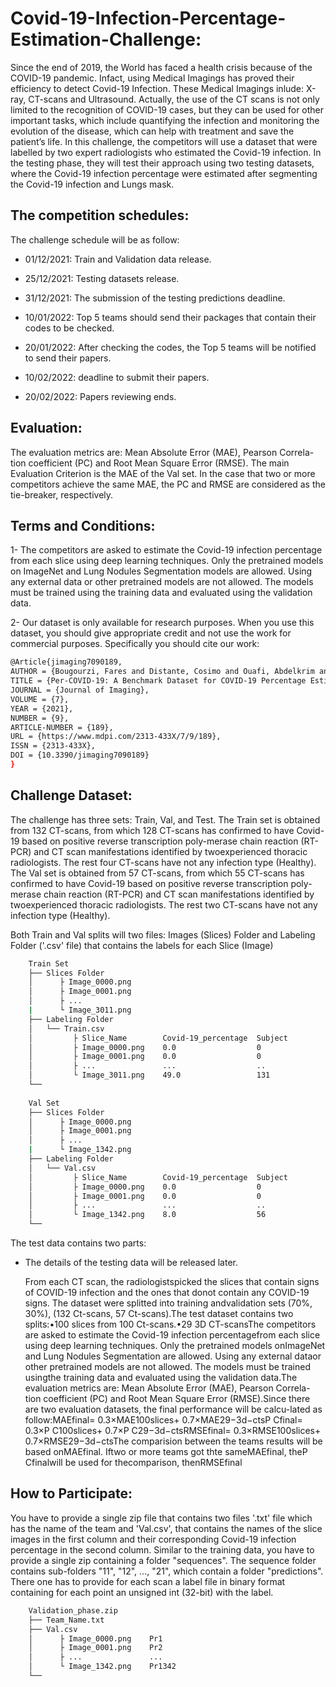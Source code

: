 # Covid-19-Infection-Percentage-Estimation-Challenge:

Since the end of 2019, the World has faced a health crisis because of the COVID-19 pandemic. Infact, using Medical Imagings has proved their efficiency to detect Covid-19 Infection. These Medical Imagings inlude: X-ray, CT-scans and Ultrasound. Actually, the use of the CT scans is not only limited to the recognition of COVID-19 cases, but they can be used for other important tasks, which include quantifying the infection and monitoring the evolution of the disease, which can help with treatment and save the patient’s life. 
In this challenge, the competitors will use a dataset that were labelled by two expert radiologists who estimated the Covid-19  infection. In  the  testing  phase,  they  will  test  their  approach using two testing datasets, where the Covid-19 infection percentage were estimated after segmenting the Covid-19 infection and Lungs mask.

## The competition schedules:
The challenge schedule will be as follow:

* 01/12/2021:  Train and Validation data release. 

* 25/12/2021:  Testing datasets release.

* 31/12/2021:  The submission of the testing predictions deadline.
 
* 10/01/2022:  Top 5 teams should send their packages that contain their codes to be checked.
 
* 20/01/2022:  After checking the codes, the Top 5 teams will be notified to send their papers.
 
* 10/02/2022:  deadline to submit their papers.
 
* 20/02/2022:  Papers reviewing ends.

## Evaluation:

The evaluation metrics are:  Mean Absolute Error (MAE), Pearson Correla-tion coefficient (PC) and Root Mean Square Error (RMSE). The main Evaluation Criterion is the MAE of the Val set. In the case that two or more competitors achieve the same MAE, the PC and RMSE are considered as the tie-breaker, respectively. 

## Terms and Conditions:

1- The  competitors  are  asked  to  estimate  the  Covid-19  infection  percentage from each slice using deep learning techniques.  Only the pretrained models on ImageNet and Lung Nodules Segmentation models are allowed. Using any external data or other pretrained models are not allowed.  The models must be trained using the training data and evaluated using the validation data.

2- Our dataset is only available for research purposes. When you use this dataset, you should give appropriate credit and not use the work for commercial purposes.
Specifically you should cite our work:
```bash
@Article{jimaging7090189,
AUTHOR = {Bougourzi, Fares and Distante, Cosimo and Ouafi, Abdelkrim and Dornaika, Fadi and Hadid, Abdenour and Taleb-Ahmed, Abdelmalik},
TITLE = {Per-COVID-19: A Benchmark Dataset for COVID-19 Percentage Estimation from CT-Scans},
JOURNAL = {Journal of Imaging},
VOLUME = {7},
YEAR = {2021},
NUMBER = {9},
ARTICLE-NUMBER = {189},
URL = {https://www.mdpi.com/2313-433X/7/9/189},
ISSN = {2313-433X},
DOI = {10.3390/jimaging7090189}
}
```

## Challenge Dataset:

The challenge has three sets: Train, Val, and Test. The Train set is obtained from 132 CT-scans, from which 128 CT-scans has confirmed to have Covid-19 based on positive reverse transcription poly-merase chain reaction (RT-PCR) and CT scan manifestations identified by twoexperienced thoracic radiologists. The rest four CT-scans have not any infection type (Healthy). The Val set is obtained from 57 CT-scans, from which 55 CT-scans has confirmed to have Covid-19 based on positive reverse transcription poly-merase chain reaction (RT-PCR) and CT scan manifestations identified by twoexperienced thoracic radiologists. The rest  two CT-scans have not any infection type (Healthy). 

Both Train and Val splits will two files: Images (Slices) Folder and Labeling Folder ('.csv' file) that contains the labels for each Slice (Image)
```bash
    Train Set
    ├── Slices Folder 
    │      ├ Image_0000.png
    │      ├ Image_0001.png
    │      ├ ...
    |      └ Image_3011.png
    ├── Labeling Folder
    │   └── Train.csv
    │         ├ Slice_Name        Covid-19_percentage  Subject    
    │         ├ Image_0000.png    0.0                  0
    │         ├ Image_0001.png    0.0                  0
    │         ├ ...               ...                  ..
    │         └ Image_3011.png    49.0	               131
    └── 
    
    Val Set
    ├── Slices Folder 
    │      ├ Image_0000.png
    │      ├ Image_0001.png
    │      ├ ...
    |      └ Image_1342.png
    ├── Labeling Folder
    │   └── Val.csv
    │         ├ Slice_Name        Covid-19_percentage  Subject    
    │         ├ Image_0000.png    0.0                  0
    │         ├ Image_0001.png    0.0                  0
    │         ├ ...               ...                  ..
    │         └ Image_1342.png    8.0	               56
    └──     

```


The test data contains two parts: 

- The details of the testing data will be released later.

  From each CT scan,  the radiologistspicked the slices that contain signs of COVID-19 infection and the ones that donot contain any COVID-19 signs.  The dataset were splitted into training andvalidation sets (70%, 30%), (132 Ct-scans, 57 Ct-scans).The test dataset contains two splits:•100 slices from 100 Ct-scans.•29 3D CT-scansThe  competitors  are  asked  to  estimate  the  Covid-19  infection  percentagefrom each slice using deep learning techniques.  Only the pretrained models onImageNet and Lung Nodules Segmentation are allowed. Using any external dataor other pretrained models are not allowed.  The models must be trained usingthe training data and evaluated using the validation data.The evaluation metrics are:  Mean Absolute Error (MAE), Pearson Correla-tion coefficient (PC) and Root Mean Square Error (RMSE).Since there are two evaluation datasets, the final performance will be calcu-lated as follow:MAEfinal= 0.3×MAE100slices+ 0.7×MAE29−3d−ctsP Cfinal= 0.3×P C100slices+ 0.7×P C29−3d−ctsRMSEfinal= 0.3×RMSE100slices+ 0.7×RMSE29−3d−ctsThe comparision between the teams results will be based onMAEfinal.  Iftwo or more teams got thte sameMAEfinal, theP Cfinalwill be used for thecomparison, thenRMSEfinal

## How to Participate:

You have to provide a single zip file that contains two files '.txt' file which has the name of the team and 'Val.csv', that contains the names of the slice images in the first column and their corresponding Covid-19 infection percentage in the second column. 
Similar to the training data, you have to provide a single zip containing a folder "sequences". The sequence folder contains sub-folders "11", "12", ..., "21", which contain a folder "predictions". There one has to provide for each scan a label file in binary format containing for each point an unsigned int (32-bit) with the label.
```bash
    Validation_phase.zip
    ├── Team_Name.txt 
    ├── Val.csv
    │      ├ Image_0000.png    Pr1            
    │      ├ Image_0001.png    Pr2             
    │      ├ ...               ...              
    │      └ Image_1342.png    Pr1342	        
    └──   
 ```   


